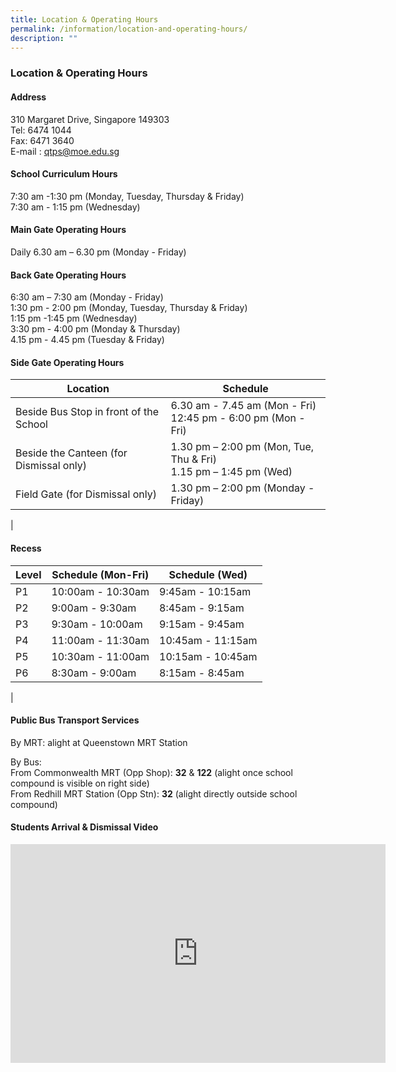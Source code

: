 ```yaml
---
title: Location & Operating Hours
permalink: /information/location-and-operating-hours/
description: ""
---
```

### **Location & Operating Hours**

#### **Address**
310 Margaret Drive, Singapore 149303<br>
Tel: 6474 1044  <br>
Fax: 6471 3640  <br>
E-mail : [qtps@moe.edu.sg](mailto:qtps@moe.edu.sg)

#### **School Curriculum Hours**
7:30 am -1:30 pm (Monday, Tuesday, Thursday & Friday) <br>
7:30 am - 1:15 pm (Wednesday)

#### **Main Gate Operating Hours**
Daily 6.30 am – 6.30 pm (Monday - Friday)

#### **Back Gate Operating Hours**
6:30 am – 7:30 am (Monday - Friday) <br>
1:30 pm - 2:00 pm (Monday, Tuesday, Thursday & Friday)<br>
1:15 pm -1:45 pm (Wednesday)<br>
3:30 pm - 4:00 pm (Monday & Thursday)<br>
4.15 pm - 4.45 pm (Tuesday & Friday)

#### **Side Gate Operating Hours**

| Location | Schedule |
|-----|-----|
| Beside Bus Stop in front of the School | 6.30 am - 7.45 am (Mon - Fri)<br>12:45 pm - 6:00 pm (Mon - Fri) |
| Beside the Canteen (for Dismissal only) | 1.30 pm – 2:00 pm (Mon, Tue, Thu & Fri)<br>1.15 pm – 1:45 pm (Wed) |
|  Field Gate (for Dismissal only) |  1.30 pm – 2:00 pm (Monday - Friday) |
|

#### **Recess**

| Level | Schedule (Mon-Fri) | Schedule (Wed) |
|------|-------|-------|
|  P1 | 10:00am - 10:30am | 9:45am - 10:15am |
|  P2 | 9:00am - 9:30am | 8:45am - 9:15am |
|  P3 | 9:30am - 10:00am | 9:15am - 9:45am |
|  P4 | 11:00am - 11:30am | 10:45am - 11:15am |
|  P5 | 10:30am - 11:00am | 10:15am - 10:45am |
|  P6 | 8:30am - 9:00am | 8:15am - 8:45am |
|

#### **Public Bus Transport Services**

By MRT: alight at Queenstown MRT Station<br>

By Bus:<br>
From Commonwealth MRT (Opp Shop): <b>32</b> & <b>122</b> (alight once school compound is visible on right side)<br>
From Redhill MRT Station (Opp Stn): <b>32</b> (alight directly outside school compound)

#### **Students Arrival & Dismissal Video**

<iframe width="600" height="350" src="https://www.youtube.com/embed/D3FxNJGYfUQ" title="2021 QtPS Safety for Students' Arrival and Dismissal" frameborder="0" allow="accelerometer; autoplay; clipboard-write; encrypted-media; gyroscope; picture-in-picture" allowfullscreen></iframe>